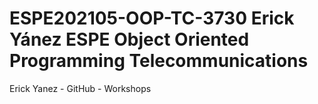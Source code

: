 # ESPE202105-OOP-TC-3730 Erick Yánez ESPE Object Oriented Programming Telecommunications
Erick Yanez - GitHub - Workshops
